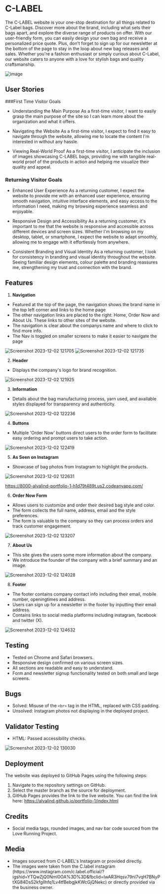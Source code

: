 # C-LABEL 

The C-LABEL website is your one-stop destination for all things related to C-Label bags. 
Discover more about the brand, including what sets their bags apart, and explore the diverse range of products on offer. 
With our user-friendly form, you can easily design your own bag and receive a personalized price quote. 
Plus, don't forget to sign up for our newsletter at the bottom of the page to stay in the loop about new bag releases and sales.
Whether you're a fashion enthusiast or simply curious about C-Label, our website caters to anyone with a love for stylish bags and quality craftsmanship.

![image](https://github.com/AlvaLind/portfolio-1/assets/146857078/6db83053-ef34-45e6-983d-c9e3d05e602c)


## User Stories 

###First Time Visitor Goals 

  * Understanding the Main Purpose
  As a first-time visitor, I want to easily grasp the main purpose of the site so I can learn more about the organization and what it offers.

  * Navigating the Website
  As a first-time visitor, I expect to find it easy to navigate through the website, allowing me to locate the content I'm interested in without any hassle.

  * Viewing Real-World Proof
  As a first-time visitor, I anticipate the inclusion of images showcasing C-LABEL bags, providing me with tangible real-world proof of the products in action and helping me visualize their quality and appeal.


### Returning Visitor Goals 

  * Enhanced User Experience
  As a returning customer, I expect the website to provide me with an enhanced user experience, ensuring smooth navigation, intuitive interface elements, and easy access to the information I need, making my browsing experience seamless and enjoyable.

  * Responsive Design and Accessibility
  As a returning customer, it's important to me that the website is responsive and accessible across different devices and screen sizes. Whether I'm browsing on my desktop, tablet, or smartphone, I expect the website to adapt smoothly, allowing me to engage with it effortlessly from anywhere.

  * Consistent Branding and Visual Identity
  As a returning customer, I look for consistency in branding and visual identity throughout the website. Seeing familiar design elements, colour palette and branding reassures me, strengthening my trust and connection with the brand.


## Features
1. **Navigation**
  * Featured at the top of the page, the navigation shows the brand name in the top left corner and links to the home page
  * The other navigation links are placed to the right: Home, Order Now and About Us. These links to other sites of the website. 
  * The navigation is clear about the companys name and where to click to find more info.
  * The Nav is toggled on smaller screens to make it easier to navigate the page 
  
  ![Screenshot 2023-12-02 121705](https://github.com/AlvaLind/portfolio-1/assets/146857078/244a96b9-5c71-473d-985b-e2822a5b9748)
  ![Screenshot 2023-12-02 121735](https://github.com/AlvaLind/portfolio-1/assets/146857078/eff81857-95e4-4ea0-ad53-863532627230)

2. **Header**
  * Displays the company's logo for brand recognition.

  ![Screenshot 2023-12-02 121925](https://github.com/AlvaLind/portfolio-1/assets/146857078/a2c0648c-31aa-4183-806a-c8e3b5b2c2fa)

3. **Information** 
  * Details about the bag manufacturing process, yarn used, and available styles displayed for transparency and authenticity.
  
  ![Screenshot 2023-12-02 122236](https://github.com/AlvaLind/portfolio-1/assets/146857078/30fb5a4f-eb49-46ca-a24d-bbfe0ffa6209)

4. **Buttons**
  * Multiple 'Order Now' buttons direct users to the order form to facilitate easy ordering and prompt users to take action.

  ![Screenshot 2023-12-02 122419](https://github.com/AlvaLind/portfolio-1/assets/146857078/c0c70047-c144-421a-b8ad-82e58b25cd0b)

5. **As Seen on Instagram** 
  * Showcase of bag photos from Instagram to highlight the products.
    
  ![Screenshot 2023-12-02 122631](https://github.com/AlvaLind/portfolio-1/assets/146857078/1ae8f82c-c265-460c-b6cb-2d49aba04166)

  https://8000-alvalind-portfolio-1-h1d79t489t.us2.codeanyapp.com/

6. **Order Now Form**
  * Allows users to customize and order their desired bag style and color.
  * The form collects the full name, address, email and the style preferences.
  * The form is valuable to the company so they can process orders and track customer engagement.
    
  ![Screenshot 2023-12-02 123207](https://github.com/AlvaLind/portfolio-1/assets/146857078/54c4b609-d456-42f1-b442-b877b8bc0ffe)

7. **About Us**
  * This site gives the users some more information about the company.
  * We introduce the founder of the company with a brief summary and an image.
  
  ![Screenshot 2023-12-02 124028](https://github.com/AlvaLind/portfolio-1/assets/146857078/3071d37b-01fc-48cc-8b7b-f6c2368ce63c)

8. **Footer**
  * The footer contains company contact info including their email, mobile number, openingtimes and address.
  * Users can sign up for a newsletter in the footer by inputting their email address.
  * Contains links to social media platforms including instagram, facebook and twitter (X).

  ![Screenshot 2023-12-02 124632](https://github.com/AlvaLind/portfolio-1/assets/146857078/e5f1081e-36d4-4997-911d-cb36fd1fdff5)


## Testing

* Tested on Chrome and Safari browsers.
* Responsive design confirmed on various screen sizes.
* All sections are readable and easy to understand.
* Form and newsletter signup functionality tested on both small and large screens.


## Bugs

* Solved: Misuse of the `<br>` tag in the HTML, replaced with CSS padding.
* Unsolved: Instagram photos not displaying in the deployed project.


## Validator Testing

* HTML: Passed accessibility checks.

![Screenshot 2023-12-02 130030](https://github.com/AlvaLind/portfolio-1/assets/146857078/50ebbf60-4fc7-4806-84e1-a5f33197b8bb)


## Deployment

The website was deployed to GitHub Pages using the following steps:

1. Navigate to the repository settings on GitHub.
2. Select the master branch as the source for deployment.
3. GitHub Pages provides the link to the live website.
You can find the link here: https://alvalind.github.io/portfolio-1/index.html


## Credits

* Social media tags, rounded images, and nav bar code sourced from the Love Running Project.


## Media

* Images sourced from C-LABEL's Instagram or provided directly.
  <li>The images were taken from the C.label instagram (https://www.instagram.com/c.label.official/?igshid=YTQwZjQ0NmI0OA%3D%3D&fbclid=IwAR3Hqsv79nl7vqH7BNyPtXG84DsS2kfglIhfq1Lv4tfBebgjkKWcGjQNekc) or directly provided via the business owner.</li>
</ul>



